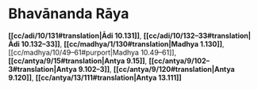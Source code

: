 # Bhavānanda Rāya

**[[cc/adi/10/131#translation|Ādi 10.131]]**, **[[cc/adi/10/132–33#translation|Ādi 10.132–33]]**, **[[cc/madhya/1/130#translation|Madhya 1.130]]**, [[cc/madhya/10/49–61#purport|Madhya 10.49–61]], **[[cc/antya/9/15#translation|Antya 9.15]]**, **[[cc/antya/9/102–3#translation|Antya 9.102–3]]**, **[[cc/antya/9/120#translation|Antya 9.120]]**, **[[cc/antya/13/111#translation|Antya 13.111]]**

